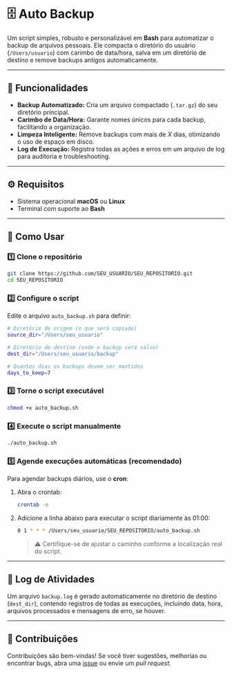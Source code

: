 # 🗄️ Auto Backup

Um script simples, robusto e personalizável em **Bash** para automatizar o backup de arquivos pessoais. Ele compacta o diretório do usuário (`/Users/usuario`) com carimbo de data/hora, salva em um diretório de destino e remove backups antigos automaticamente.

---

## 🚀 Funcionalidades

* **Backup Automatizado:** Cria um arquivo compactado (`.tar.gz`) do seu diretório principal.
* **Carimbo de Data/Hora:** Garante nomes únicos para cada backup, facilitando a organização.
* **Limpeza Inteligente:** Remove backups com mais de *X* dias, otimizando o uso de espaço em disco.
* **Log de Execução:** Registra todas as ações e erros em um arquivo de log para auditoria e troubleshooting.

---

## ⚙️ Requisitos

* Sistema operacional **macOS** ou **Linux**
* Terminal com suporte ao **Bash**

---

## 📝 Como Usar

### 1️⃣ Clone o repositório

```bash
git clone https://github.com/SEU_USUARIO/SEU_REPOSITORIO.git
cd SEU_REPOSITORIO
```

### 2️⃣ Configure o script

Edite o arquivo `auto_backup.sh` para definir:

```bash
# Diretório de origem (o que será copiado)
source_dir="/Users/seu_usuario"

# Diretório de destino (onde o backup será salvo)
dest_dir="/Users/seu_usuario/backup"

# Quantos dias os backups devem ser mantidos
days_to_keep=7
```

### 3️⃣ Torne o script executável

```bash
chmod +x auto_backup.sh
```

### 4️⃣ Execute o script manualmente

```bash
./auto_backup.sh
```

### 5️⃣ Agende execuções automáticas (recomendado)

Para agendar backups diários, use o **cron**:

1. Abra o crontab:

   ```bash
   crontab -e
   ```

2. Adicione a linha abaixo para executar o script diariamente às 01:00:

   ```bash
   0 1 * * * /Users/seu_usuario/SEU_REPOSITORIO/auto_backup.sh
   ```

   > ⚠️ Certifique-se de ajustar o caminho conforme a localização real do script.

---

## 📜 Log de Atividades

Um arquivo `backup.log` é gerado automaticamente no diretório de destino (`dest_dir`), contendo registros de todas as execuções, incluindo data, hora, arquivos processados e mensagens de erro, se houver.

---

## 🤝 Contribuições

Contribuições são bem-vindas! Se você tiver sugestões, melhorias ou encontrar bugs, abra uma [issue](https://github.com/SEU_USUARIO/SEU_REPOSITORIO/issues) ou envie um *pull request*.
